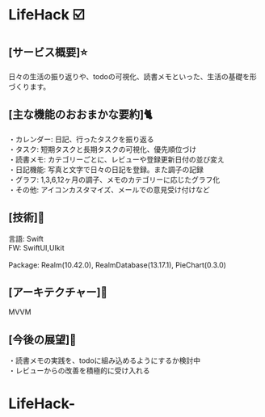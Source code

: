 # LifeHack ☑️

## [サービス概要]⭐️
日々の生活の振り返りや、todoの可視化、読書メモといった、生活の基礎を形づくります。

## [主な機能のおおまかな要約]🐈
・カレンダー: 日記、行ったタスクを振り返る  <br>
・タスク: 短期タスクと長期タスクの可視化、優先順位づけ  <br>
・読書メモ: カテゴリーごとに、レビューや登録更新日付の並び変え  <br>
・日記機能: 写真と文字で日々の日記を登録。また調子の記録  <br>
・グラフ: 1,3,6,12ヶ月の調子、メモのカテゴリーに応じたグラフ化  <br>
・その他: アイコンカスタマイズ、メールでの意見受け付けなど  <br>

## [技術]🦉 <br>
言語: Swift  <br>
FW: SwiftUI,UIkit  <br>  
Package: Realm(10.42.0), RealmDatabase(13.17.1), PieChart(0.3.0)  <br>

## [アーキテクチャー]🦁 <br>
MVVM

## [今後の展望]🐍 <br>
・読書メモの実践を、todoに組み込めるようにするか検討中  <br>
・レビューからの改善を積極的に受け入れる
# LifeHack-
